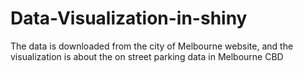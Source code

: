# Data-Visualization-in-shiny
The data is downloaded from the city of Melbourne website, and the visualization is about the on street parking data in Melbourne CBD 
